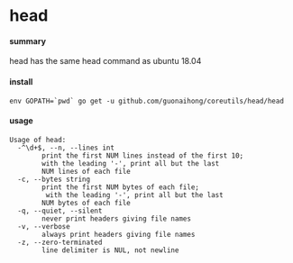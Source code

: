 # head

#### summary
head has the same head command as ubuntu 18.04

#### install
```
env GOPATH=`pwd` go get -u github.com/guonaihong/coreutils/head/head
```

#### usage
```console
Usage of head:
  -^\d+$, --n, --lines int
    	print the first NUM lines instead of the first 10;
    	with the leading '-', print all but the last
    	NUM lines of each file
  -c, --bytes string
    	print the first NUM bytes of each file;
    	 with the leading '-', print all but the last
    	NUM bytes of each file
  -q, --quiet, --silent
    	never print headers giving file names
  -v, --verbose
    	always print headers giving file names
  -z, --zero-terminated
    	line delimiter is NUL, not newline
```
